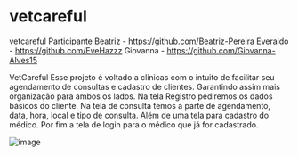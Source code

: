 # vetcareful
vetcareful
Participante
Beatriz - https://github.com/Beatriz-Pereira
Everaldo - https://github.com/EveHazzz
Giovanna - https://github.com/Giovanna-Alves15

VetCareful
Esse projeto é voltado a clínicas com o intuito de facilitar seu agendamento de consultas e cadastro de clientes. Garantindo assim mais organização para ambos os lados.
Na tela Registro pediremos os dados básicos do cliente. Na tela de consulta temos a parte de agendamento, data, hora, local e tipo de consulta. Além de uma tela para cadastro do médico. Por fim a tela de login para o médico que já for cadastrado. 

![image](https://user-images.githubusercontent.com/64507346/181232991-189a1ade-eb95-4028-b325-0ff7d4fec0ba.png)


